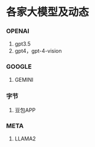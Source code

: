 # 各家大模型及动态

### OPENAI

1. gpt3.5
2. gpt4，gpt-4-vision

### GOOGLE

1. GEMINI

### 字节

1. 豆包APP

### META

1. LLAMA2
